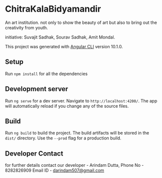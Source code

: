 # ChitraKalaBidyamandir
An art institution. not only to show the beauty of art but also to bring out the creativity from youth.

initiative: Suvajit Sadhak, Sourav Sadhak, Amit Mondal.

This project was generated with [Angular CLI](https://github.com/angular/angular-cli) version 10.1.0.

## Setup
Run `npm install` for all the dependencies 

## Development server

Run `ng serve` for a dev server. Navigate to `http://localhost:4200/`. The app will automatically reload if you change any of the source files.


## Build

Run `ng build` to build the project. The build artifacts will be stored in the `dist/` directory. Use the `--prod` flag for a production build.

## Developer Contact
for further details contact our developer - Arindam Dutta,
Phone No - 8282826909
Email ID - darindam507@gmail.com